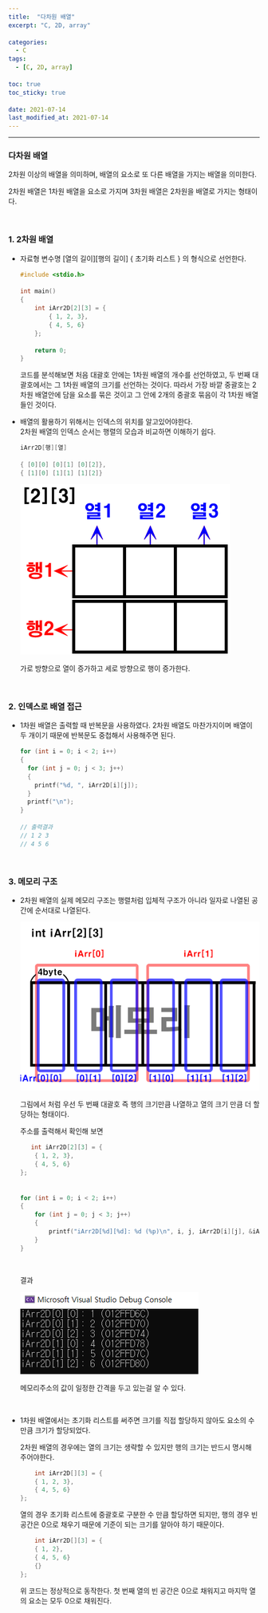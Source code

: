 ```yaml
---
title:  "다차원 배열"
excerpt: "C, 2D, array"

categories:
  - C
tags:
  - [C, 2D, array]

toc: true
toc_sticky: true
 
date: 2021-07-14
last_modified_at: 2021-07-14
---  
```


***

### 다차원 배열  
2차원 이상의 배열을 의미하며, 배열의 요소로 또 다른 배열을 가지는 배열을 의미한다.  

2차원 배열은 1차원 배열을 요소로 가지며 3차원 배열은 2차원을 배열로 가지는 형태이다.  

<br/>

### 1. 2차원 배열
  * 자료형 변수명 \[열의 길이][행의 길이] { 초기화 리스트 } 의 형식으로 선언한다.  

    ```c
    #include <stdio.h>

    int main()
    {
        int iArr2D[2][3] = {
            { 1, 2, 3},
            { 4, 5, 6}
        };
        
        return 0;
    }
    ```  
    코드를 분석해보면 처음 대괄호 안에는 1차원 배열의 개수를 선언하였고, 두 번째 대괄호에서는 그 1차원 배열의 크기를 선언하는 것이다. 따라서 가장 바깥 중괄호는 2차원 배열안에 담을 요소를 묶은 것이고 그 안에 2개의 중괄호 묶음이 각 1차원 배열들인 것이다.  

  * 배열의 활용하기 위해서는 인덱스의 위치를 알고있어야한다.   
  2차원 배열의 인덱스 순서는 행렬의 모습과 비교하면 이해하기 쉽다.  
  
      ```c
      iArr2D[행][열]

      { [0][0] [0][1] [0][2]},
      { [1][0] [1][1] [1][2]}
      ```
      ![matrix](/assets/images/20210714_Posting/1.png) 

      가로 방향으로 열이 증가하고 세로 방향으로 행이 증가한다.  


<br/>
  
### 2. 인덱스로 배열 접근
* 1차원 배열은 출력할 때 반복문을 사용하였다. 2차원 배열도 마찬가지이며 배열이 두 개이기 때문에 반복문도 중첩해서 사용해주면 된다.  


  ```c
  for (int i = 0; i < 2; i++)
  {
    for (int j = 0; j < 3; j++)
    {
      printf("%d, ", iArr2D[i][j]);
    }
    printf("\n");
  }

  // 출력결과 
  // 1 2 3
  // 4 5 6
  ```

<br/>

### 3. 메모리 구조
  * 2차원 배열의 실제 메모리 구조는 행렬처럼 입체적 구조가 아니라 일자로 나열된 공간에 순서대로 나열된다.

      ![memory sturct](/assets/images/20210714_Posting/2.png) 
 
    그림에서 처럼 우선 두 번째 대괄호 즉 행의 크기만큼 나열하고 열의 크기 만큼 더 할당하는 형태이다.  

    주소를 출력해서 확인해 보면

    ```c
       int iArr2D[2][3] = {
        { 1, 2, 3},
        { 4, 5, 6}
    };


    for (int i = 0; i < 2; i++)
    {  
        for (int j = 0; j < 3; j++)
        {
            printf("iArr2D[%d][%d]: %d (%p)\n", i, j, iArr2D[i][j], &iArr2D[i][j]);
        }
    }
    ```
    <br/>
    
    결과  

    ![memory adress](/assets/images/20210714_Posting/3.png)

    메모리주소의 값이 일정한 간격을 두고 있는걸 알 수 있다.  

    <br/>

  * 1차원 배열에서는 초기화 리스트를 써주면 크기를 직접 할당하지 않아도 요소의 수만큼 크기가 할당되었다.  

    2차원 배열의 경우에는 열의 크기는 생략할 수 있지만 행의 크기는 반드시 명시해 주어야한다.

    ```c
        int iArr2D[][3] = {
        { 1, 2, 3},
        { 4, 5, 6}
    };
    ```

    열의 경우 초기화 리스트에 중괄호로 구분한 수 만큼 할당하면 되지만, 행의 경우 빈 공간은 0으로 채우기 때문에 기준이 되는 크기를 알아야 하기 때문이다.  

    ```c
        int iArr2D[][3] = {
        { 1, 2},
        { 4, 5, 6}
        {}
    };
    ```

    위 코드는 정상적으로 동작한다. 첫 번째 열의 빈 공간은 0으로 채워지고 마지막 열의 요소는 모두 0으로 채워진다.